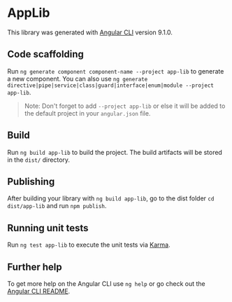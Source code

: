# AppLib

This library was generated with [Angular CLI](https://github.com/angular/angular-cli) version 9.1.0.

## Code scaffolding

Run `ng generate component component-name --project app-lib` to generate a new component. You can also use `ng generate directive|pipe|service|class|guard|interface|enum|module --project app-lib`.
> Note: Don't forget to add `--project app-lib` or else it will be added to the default project in your `angular.json` file. 

## Build

Run `ng build app-lib` to build the project. The build artifacts will be stored in the `dist/` directory.

## Publishing

After building your library with `ng build app-lib`, go to the dist folder `cd dist/app-lib` and run `npm publish`.

## Running unit tests

Run `ng test app-lib` to execute the unit tests via [Karma](https://karma-runner.github.io).

## Further help

To get more help on the Angular CLI use `ng help` or go check out the [Angular CLI README](https://github.com/angular/angular-cli/blob/master/README.md).
